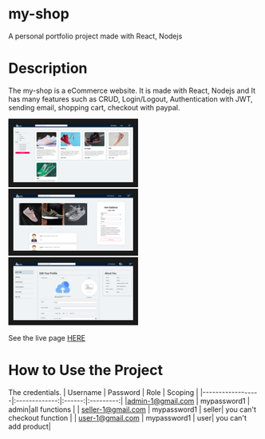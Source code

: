 # my-shop

A personal portfolio project made with React, Nodejs

# Description

The my-shop is a eCommerce website. It is made with React, Nodejs and It has many features such as CRUD, Login/Logout, Authentication with JWT, sending email, shopping cart, checkout with paypal.

<img src="https://github.com/alias-th/portfolio-my-shop-v2/blob/main/uploads/images/my-shop.png" alt="my-shop-main" width="240"  border="10" />&nbsp;<img src="https://github.com/alias-th/portfolio-my-shop-v2/blob/main/uploads/images/my-shop-review.png" width="240"  border="10" />&nbsp;
<img src="https://github.com/alias-th/portfolio-my-shop-v2/blob/main/uploads/images/my-shop-user.png" alt="my-shop-user" width="240"  border="10" />

See the live page <a href="https://my-shop-v2.herokuapp.com/" target="_blank">HERE</a>

# How to Use the Project
 The credentials.
| Username         |  Password      | Role | Scoping |
|------------------|:-------------:|:------:|:---------:|
|admin-1@gmail.com | mypassword1 | admin|all functions |
| seller-1@gmail.com | mypassword1 | seller| you can't checkout function |
| user-1@gmail.com |    mypassword1   | user| you can't add product|
